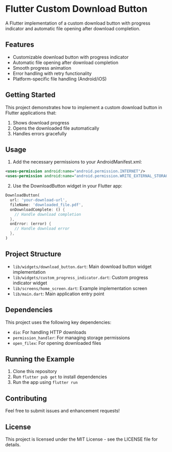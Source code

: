 # Flutter Custom Download Button

A Flutter implementation of a custom download button with progress indicator and automatic file opening after download completion.

## Features

- Customizable download button with progress indicator
- Automatic file opening after download completion
- Smooth progress animation
- Error handling with retry functionality
- Platform-specific file handling (Android/iOS)

## Getting Started

This project demonstrates how to implement a custom download button in Flutter applications that:
1. Shows download progress
2. Opens the downloaded file automatically
3. Handles errors gracefully

## Usage

1. Add the necessary permissions to your AndroidManifest.xml:
```xml
<uses-permission android:name="android.permission.INTERNET"/>
<uses-permission android:name="android.permission.WRITE_EXTERNAL_STORAGE"/>
```

2. Use the DownloadButton widget in your Flutter app:
```dart
DownloadButton(
  url: 'your-download-url',
  fileName: 'downloaded_file.pdf',
  onDownloadComplete: () {
    // Handle download completion
  },
  onError: (error) {
    // Handle download error
  },
)
```

## Project Structure

- `lib/widgets/download_button.dart`: Main download button widget implementation
- `lib/widgets/custom_progress_indicator.dart`: Custom progress indicator widget
- `lib/screens/home_screen.dart`: Example implementation screen
- `lib/main.dart`: Main application entry point

## Dependencies

This project uses the following key dependencies:
- `dio`: For handling HTTP downloads
- `permission_handler`: For managing storage permissions
- `open_filex`: For opening downloaded files

## Running the Example

1. Clone this repository
2. Run `flutter pub get` to install dependencies
3. Run the app using `flutter run`

## Contributing

Feel free to submit issues and enhancement requests!

## License

This project is licensed under the MIT License - see the LICENSE file for details.
